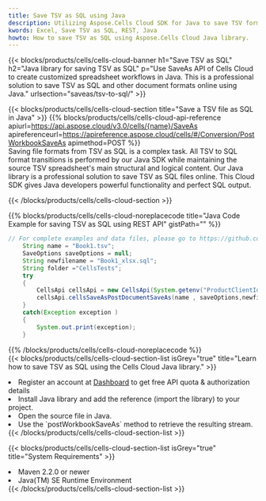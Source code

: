 ```yaml
---
title: Save TSV as SQL using Java 
description: Utilizing Aspose.Cells Cloud SDK for Java to save TSV format file as SQL format file. 
kwords: Excel, Save TSV as SQL, REST, Java
howto: How to save TSV as SQL using Aspose.Cells Cloud Java library.
---
```



{{< blocks/products/cells/cells-cloud-banner h1="Save TSV as SQL" h2="Java library for saving TSV as SQL" p="Use SaveAs API of Cells Cloud to create customized spreadsheet workflows in Java. This is a professional solution to save TSV as SQL and other document formats online using Java." urlsection="saveas/tsv-to-sql/" >}}

{{< blocks/products/cells/cells-cloud-section  title="Save a TSV file as SQL in Java" >}}
{{% blocks/products/cells/cells-cloud-api-reference  apiurl=https://api.aspose.cloud/v3.0/cells/{name}/SaveAs  apireferenceurl=https://apireference.aspose.cloud/cells/#/Conversion/PostWorkbookSaveAs  apimethod=POST %}}
<br/>
Saving file formats from TSV as SQL is a complex task. All TSV to SQL format transitions is performed by our Java SDK while maintaining the source TSV spreadsheet's main structural and logical content. Our Java library is a professional solution to save TSV as SQL files online. This Cloud SDK gives Java developers powerful functionality and perfect SQL output.

{{< /blocks/products/cells/cells-cloud-section >}}

{{% blocks/products/cells/cells-cloud-noreplacecode title="Java Code Example for saving TSV as SQL using REST API" gistPath="" %}}
  
```java
// For complete examples and data files, please go to https://github.com/aspose-cells-cloud/aspose-cells-cloud-java/
    String name = "Book1.tsv";
    SaveOptions saveOptions = null;
    String newfilename = "Book1_xlsx.sql";
    String folder ="CellsTests";
    try 
    {
        CellsApi cellsApi = new CellsApi(System.getenv("ProductClientId"), System.getenv("ProductClientSecret"));
        cellsApi.cellsSaveAsPostDocumentSaveAs(name , saveOptions,newfilename,false,false,folder,null,null,null,true);                       
    }
    catch(Exception exception )
    {
        System.out.print(exception);
    }
```
  
{{% /blocks/products/cells/cells-cloud-noreplacecode  %}}
<br/>
{{< blocks/products/cells/cells-cloud-section-list isGrey="true"  title="Learn how to save TSV as SQL using the Cells Cloud Java library." >}}
<li>Register an account at <a href="https://dashboard.aspose.cloud/">Dashboard</a> to get free API quota & authorization details</li>
<li>Install Java library and add the reference (import the library) to your project.</li>
<li>Open the source file in Java.</li>
<li>Use the `postWorkbookSaveAs` method to retrieve the resulting stream.</li>
{{< /blocks/products/cells/cells-cloud-section-list >}}

{{< blocks/products/cells/cells-cloud-section-list isGrey="true"  title="System Requirements" >}}
<li>Maven 2.2.0 or newer</li>
<li>Java(TM) SE Runtime Environment</li>
{{< /blocks/products/cells/cells-cloud-section-list >}}
